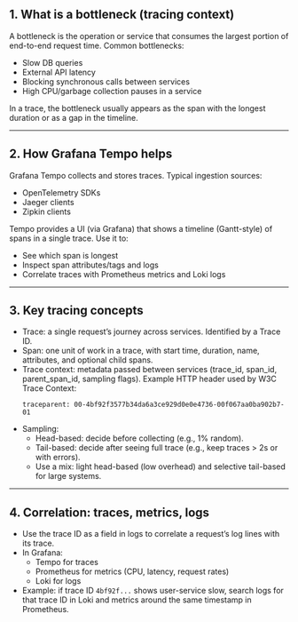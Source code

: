 ## 1. What is a bottleneck (tracing context)

A bottleneck is the operation or service that consumes the largest portion of end-to-end request time. Common bottlenecks:

- Slow DB queries
- External API latency
- Blocking synchronous calls between services
- High CPU/garbage collection pauses in a service

In a trace, the bottleneck usually appears as the span with the longest duration or as a gap in the timeline.

---

## 2. How Grafana Tempo helps

Grafana Tempo collects and stores traces. Typical ingestion sources:

- OpenTelemetry SDKs
- Jaeger clients
- Zipkin clients

Tempo provides a UI (via Grafana) that shows a timeline (Gantt-style) of spans in a single trace. Use it to:

- See which span is longest
- Inspect span attributes/tags and logs
- Correlate traces with Prometheus metrics and Loki logs

---

## 3. Key tracing concepts

- Trace: a single request’s journey across services. Identified by a Trace ID.
- Span: one unit of work in a trace, with start time, duration, name, attributes, and optional child spans.
- Trace context: metadata passed between services (trace_id, span_id, parent_span_id, sampling flags). Example HTTP header used by W3C Trace Context:
  ```
  traceparent: 00-4bf92f3577b34da6a3ce929d0e0e4736-00f067aa0ba902b7-01
  ```
- Sampling:
  - Head-based: decide before collecting (e.g., 1% random).
  - Tail-based: decide after seeing full trace (e.g., keep traces > 2s or with errors).
  - Use a mix: light head-based (low overhead) and selective tail-based for large systems.

---

## 4. Correlation: traces, metrics, logs

- Use the trace ID as a field in logs to correlate a request’s log lines with its trace.
- In Grafana:
  - Tempo for traces
  - Prometheus for metrics (CPU, latency, request rates)
  - Loki for logs
- Example: if trace ID `4bf92f...` shows user-service slow, search logs for that trace ID in Loki and metrics around the same timestamp in Prometheus.

